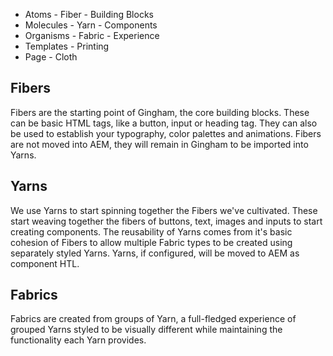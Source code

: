 * Atoms - Fiber - Building Blocks
* Molecules - Yarn - Components
* Organisms - Fabric - Experience
* Templates - Printing
* Page - Cloth

## Fibers
Fibers are the starting point of Gingham, the core building blocks. These can be basic HTML tags, like a button, input or heading tag. They can also be used to establish your typography, color palettes and animations. Fibers are not moved into AEM, they will remain in Gingham to be imported into Yarns.

## Yarns
We use Yarns to start spinning together the Fibers we've cultivated. These start weaving together the fibers of buttons, text, images and inputs to start creating components. The reusability of Yarns comes from it's basic cohesion of Fibers to allow multiple Fabric types to be created using separately styled Yarns. Yarns, if configured, will be moved to AEM as component HTL.

## Fabrics
Fabrics are created from groups of Yarn, a full-fledged experience of grouped Yarns styled to be visually different while maintaining the functionality each Yarn provides. 
